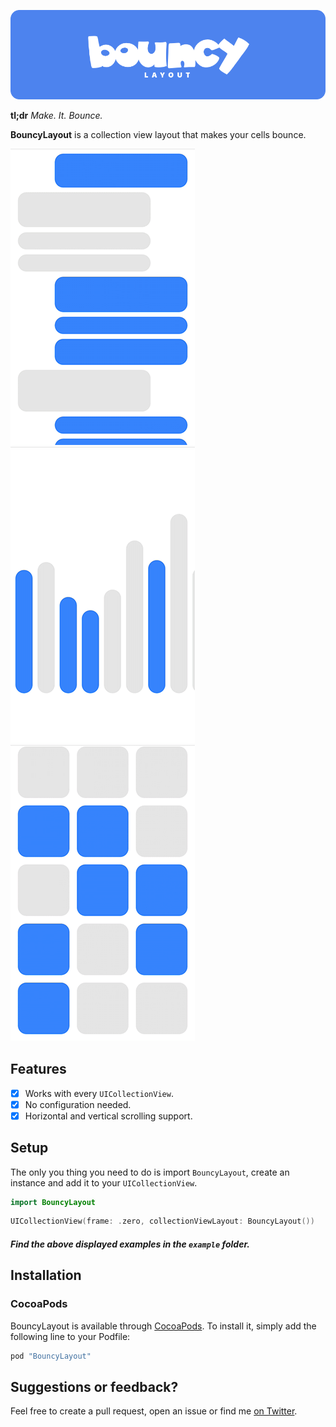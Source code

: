 <p align="center">
    <img src="art/header.png" width="890" alt="TinyConstraints"/>
</p>

**tl;dr** *Make. It. Bounce.*

**BouncyLayout** is a collection view layout that makes your cells bounce.

![](art/gifs/messages.gif)![](art/gifs/graph.gif)![](art/gifs/photos.gif)

## Features

- [X] Works with every `UICollectionView`.
- [X] No configuration needed.
- [X] Horizontal and vertical scrolling support.

## Setup
The only you thing you need to do is import `BouncyLayout`, create an instance and add it to your `UICollectionView`.
```swift
import BouncyLayout
```
```swift
UICollectionView(frame: .zero, collectionViewLayout: BouncyLayout())
```

##### Find the above displayed examples in the `example` folder.

## Installation

### CocoaPods

BouncyLayout is available through [CocoaPods](http://cocoapods.org). To install
it, simply add the following line to your Podfile:

```ruby
pod "BouncyLayout"
```

## Suggestions or feedback?

Feel free to create a pull request, open an issue or find me [on Twitter](https://twitter.com/roberthein).
